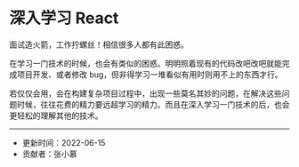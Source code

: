 # 深入学习 React

面试造火箭，工作拧螺丝！相信很多人都有此困惑。

在学习一门技术的时候，也会有类似的困惑。明明照着现有的代码改吧改吧就能完成项目开发、或者修改 bug，但非得学习一堆看似有用时则用不上的东西才行。

若仅仅会用，会在构建复杂项目过程中，出现一些莫名其妙的问题，在解决这些问题时候，往往花费的精力要远超学习的精力。而且在深入学习一门技术的后，也会更轻松的理解其他的技术。

---

- 更新时间：2022-06-15
- 贡献者：张小慕
